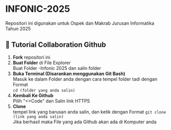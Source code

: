 # INFONIC-2025
Repositori ini digunakan untuk Ospek dan Makrab Jurusan Informatika Tahun 2025

## 📌 Tutorial Collaboration Github

1. **Fork** repositori ini
2. **Buat Folder** di File Explorer
   </br>Buat Folder -Infonic 2025 dan salin folder
3. **Buka Terminal (Disarankan menggunakan Git Bash)**
   </br>Masuk ke dalam Folder anda dengan cara tempel folder tadi dengan Format
   </br>`cd (folder yang anda salin)`
4. **Kembali Ke Github**
   </br>Pilih "<>Code" dan Salin link HTTPS
5. **Clone**
   </br>tempel link yang barusan anda salin, dan ketik dengan Format
   `git clone (link yang anda salin)`
   </br> Jika berhasil maka File yang ada Github akan ada di Komputer anda
